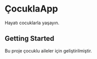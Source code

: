 # ÇocuklaApp

Hayatı cocuklarla yaşayın.

## Getting Started

Bu proje çocuklu aileler için geliştirilmiştir.
